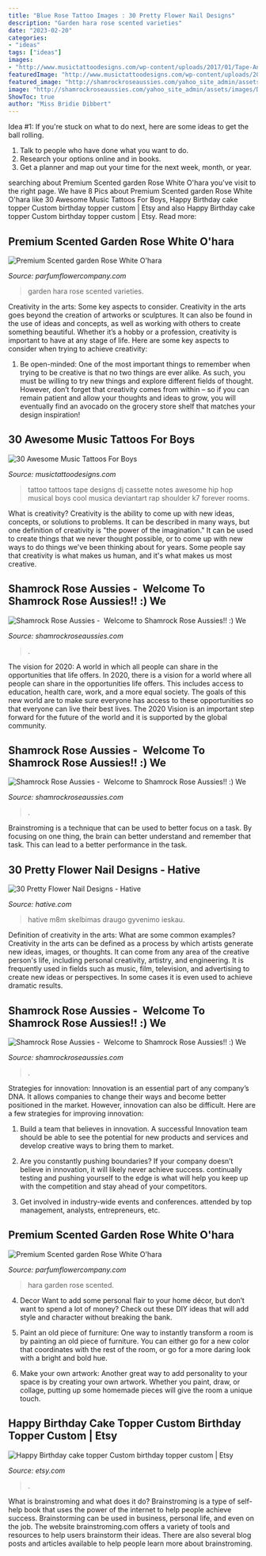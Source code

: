 ```yaml
---
title: "Blue Rose Tattoo Images : 30 Pretty Flower Nail Designs"
description: "Garden hara rose scented varieties"
date: "2023-02-20"
categories:
- "ideas"
tags: ["ideas"]
images:
- "http://www.musictattoodesigns.com/wp-content/uploads/2017/01/Tape-And-Music-Notes-Tattoo-On-Shoulder.jpg"
featuredImage: "http://www.musictattoodesigns.com/wp-content/uploads/2017/01/Tape-And-Music-Notes-Tattoo-On-Shoulder.jpg"
featured_image: "http://shamrockroseaussies.com/yahoo_site_admin/assets/images/DSC_0349.95233123_std.jpg"
image: "http://shamrockroseaussies.com/yahoo_site_admin/assets/images/DSC_0349.95233123_std.jpg"
ShowToc: true
author: "Miss Bridie Dibbert"
---
```



Idea #1:
If you're stuck on what to do next, here are some ideas to get the ball rolling.
1. Talk to people who have done what you want to do.
2. Research your options online and in books.
3. Get a planner and map out your time for the next week, month, or year.

	

		
searching about Premium Scented garden Rose White O&#039;hara you've visit to the right page. We have 8 Pics about Premium Scented garden Rose White O&#039;hara like 30 Awesome Music Tattoos For Boys, Happy Birthday cake topper Custom birthday topper custom | Etsy and also Happy Birthday cake topper Custom birthday topper custom | Etsy. Read more:
		
    
## Premium Scented Garden Rose White O&#039;hara

<img loading=lazy src="https://www.parfumflowercompany.com/wp-content/uploads/2015/10/White-O-Hara-008.jpg" onerror="this.onerror=null;this.src='https://tse2.mm.bing.net/th?id=OIP.A02nbgDeA-xHW-1XYE3i8gHaLG&amp;pid=15.1';" alt="Premium Scented garden Rose White O&#039;hara">

_Source: parfumflowercompany.com_

>garden hara rose scented varieties. 

	

Creativity in the arts: Some key aspects to consider.
Creativity in the arts goes beyond the creation of artworks or sculptures. It can also be found in the use of ideas and concepts, as well as working with others to create something beautiful. Whether it’s a hobby or a profession, creativity is important to have at any stage of life. Here are some key aspects to consider when trying to achieve creativity: 
1) Be open-minded: One of the most important things to remember when trying to be creative is that no two things are ever alike. As such, you must be willing to try new things and explore different fields of thought. However, don’t forget that creativity comes from within – so if you can remain patient and allow your thoughts and ideas to grow, you will eventually find an avocado on the grocery store shelf that matches your design inspiration!

    
## 30 Awesome Music Tattoos For Boys

<img loading=lazy src="http://www.musictattoodesigns.com/wp-content/uploads/2017/01/Tape-And-Music-Notes-Tattoo-On-Shoulder.jpg" onerror="this.onerror=null;this.src='https://tse2.mm.bing.net/th?id=OIP.2S7SIx0w-9eTU590qFXc8AHaMB&amp;pid=15.1';" alt="30 Awesome Music Tattoos For Boys">

_Source: musictattoodesigns.com_

>tattoo tattoos tape designs dj cassette notes awesome hip hop musical boys cool musica deviantart rap shoulder k7 forever rooms. 

	

What is creativity?
Creativity is the ability to come up with new ideas, concepts, or solutions to problems. It can be described in many ways, but one definition of creativity is "the power of the imagination." It can be used to create things that we never thought possible, or to come up with new ways to do things we've been thinking about for years. Some people say that creativity is what makes us human, and it's what makes us most creative.

    
## Shamrock Rose Aussies - ﻿﻿﻿ Welcome To Shamrock Rose Aussies!! :) We

<img loading=lazy src="http://shamrockroseaussies.com/yahoo_site_admin/assets/images/DSC_0349.95233123_std.jpg" onerror="this.onerror=null;this.src='https://tse1.mm.bing.net/th?id=OIP.XN2iUvDr9b744v4SBwNomwHaE-&amp;pid=15.1';" alt="Shamrock Rose Aussies - ﻿﻿﻿ Welcome to Shamrock Rose Aussies!! :) We">

_Source: shamrockroseaussies.com_

>. 

	

The vision for 2020: A world in which all people can share in the opportunities that life offers.
In 2020, there is a vision for a world where all people can share in the opportunities life offers. This includes access to education, health care, work, and a more equal society. The goals of this new world are to make sure everyone has access to these opportunities so that everyone can live their best lives. The 2020 Vision is an important step forward for the future of the world and it is supported by the global community.

    
## Shamrock Rose Aussies - ﻿﻿﻿ Welcome To Shamrock Rose Aussies!! :) We

<img loading=lazy src="http://shamrockroseaussies.com/yahoo_site_admin/assets/images/DSC_0354.95233241_std.jpg" onerror="this.onerror=null;this.src='https://tse2.mm.bing.net/th?id=OIP.tKZ7SRJSoJLoXo2urBcI_AHaE-&amp;pid=15.1';" alt="Shamrock Rose Aussies - ﻿﻿﻿ Welcome to Shamrock Rose Aussies!! :) We">

_Source: shamrockroseaussies.com_

>. 

	

Brainstroming is a technique that can be used to better focus on a task. By focusing on one thing, the brain can better understand and remember that task. This can lead to a better performance in the task.

    
## 30 Pretty Flower Nail Designs - Hative

<img loading=lazy src="http://hative.com/wp-content/uploads/2014/11/flower-nail-designs/15-pretty-flower-nail-designs.jpg" onerror="this.onerror=null;this.src='https://tse4.mm.bing.net/th?id=OIP.o1X106x3xN9-foAdRyVC5gHaLC&amp;pid=15.1';" alt="30 Pretty Flower Nail Designs - Hative">

_Source: hative.com_

>hative m8m skelbimas draugo gyvenimo ieskau. 

	

Definition of creativity in the arts: What are some common examples?
Creativity in the arts can be defined as a process by which artists generate new ideas, images, or thoughts. It can come from any area of the creative person's life, including personal creativity, artistry, and engineering. It is frequently used in fields such as music, film, television, and advertising to create new ideas or perspectives. In some cases it is even used to achieve dramatic results.

    
## Shamrock Rose Aussies - ﻿﻿﻿ Welcome To Shamrock Rose Aussies!! :) We

<img loading=lazy src="http://shamrockroseaussies.com/yahoo_site_admin/assets/images/IMG_6875.174220639_std.JPG" onerror="this.onerror=null;this.src='https://tse3.mm.bing.net/th?id=OIP._q8N-MNwBN-9qOypgmnHaAAAAA&amp;pid=15.1';" alt="Shamrock Rose Aussies - ﻿﻿﻿ Welcome to Shamrock Rose Aussies!! :) We">

_Source: shamrockroseaussies.com_

>. 

	

Strategies for innovation:
Innovation is an essential part of any company’s DNA. It allows companies to change their ways and become better positioned in the market. However, innovation can also be difficult. Here are a few strategies for improving innovation:
1. Build a team that believes in innovation. A successful Innovation team should be able to see the potential for new products and services and develop creative ways to bring them to market.

2. Are you constantly pushing boundaries? If your company doesn’t believe in innovation, it will likely never achieve success. continually testing and pushing yourself to the edge is what will help you keep up with the competition and stay ahead of your competitors.

3. Get involved in industry-wide events and conferences. attended by top management, analysts, entrepreneurs, etc.

    
## Premium Scented Garden Rose White O&#039;hara

<img loading=lazy src="https://www.parfumflowercompany.com/wp-content/uploads/2015/10/White-O-Hara-013.jpg" onerror="this.onerror=null;this.src='https://tse3.mm.bing.net/th?id=OIP.vlinTiq9yyPQ8e00-p9GeQHaLG&amp;pid=15.1';" alt="Premium Scented garden Rose White O&#039;hara">

_Source: parfumflowercompany.com_

>hara garden rose scented. 

	

4. Decor
Want to add some personal flair to your home décor, but don’t want to spend a lot of money? Check out these DIY ideas that will add style and character without breaking the bank.
1. Paint an old piece of furniture: One way to instantly transform a room is by painting an old piece of furniture. You can either go for a new color that coordinates with the rest of the room, or go for a more daring look with a bright and bold hue.

2. Make your own artwork: Another great way to add personality to your space is by creating your own artwork. Whether you paint, draw, or collage, putting up some homemade pieces will give the room a unique touch.


    
## Happy Birthday Cake Topper Custom Birthday Topper Custom | Etsy

<img loading=lazy src="https://i.etsystatic.com/15722628/r/il/7ee1e1/2313497341/il_fullxfull.2313497341_agor.jpg" onerror="this.onerror=null;this.src='https://tse4.mm.bing.net/th?id=OIP.zgTqMmvnMiqChEW1gZV0CgHaJ4&amp;pid=15.1';" alt="Happy Birthday cake topper Custom birthday topper custom | Etsy">

_Source: etsy.com_

>. 

	

What is brainstroming and what does it do?
Brainstroming is a type of self-help book that uses the power of the internet to help people achieve success. Brainstorming can be used in business, personal life, and even on the job. The website brainstroming.com offers a variety of tools and resources to help users brainstorm their ideas. There are also several blog posts and articles available to help people learn more about brainstroming.

